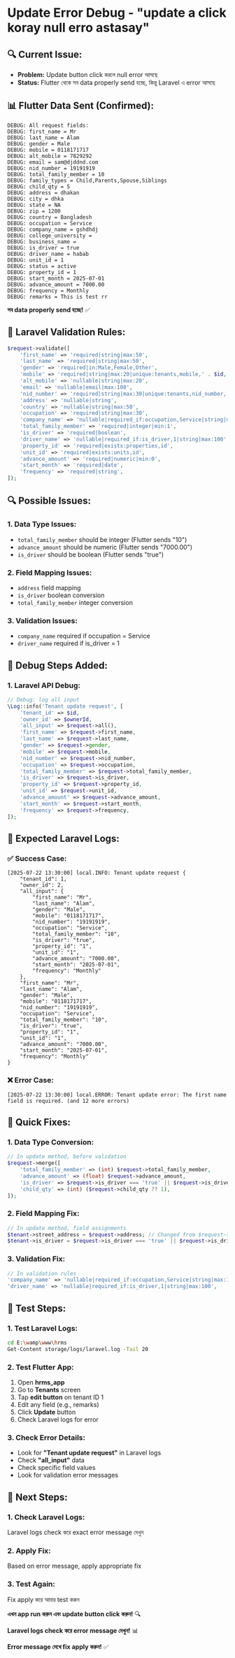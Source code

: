 # Update Error Debug - "update a click koray null erro astasay"

## 🔍 **Current Issue:**
- **Problem:** Update button click করলে null error আসছে
- **Status:** Flutter থেকে সব data properly send হচ্ছে, কিন্তু Laravel এ error আসছে

## 📊 **Flutter Data Sent (Confirmed):**
```
DEBUG: All request fields:
DEBUG: first_name = Mr
DEBUG: last_name = Alam
DEBUG: gender = Male
DEBUG: mobile = 0118171717
DEBUG: alt_mobile = 7829292
DEBUG: email = sam@djddnd.com
DEBUG: nid_number = 19191919
DEBUG: total_family_member = 10
DEBUG: family_types = Child,Parents,Spouse,Siblings
DEBUG: child_qty = 5
DEBUG: address = dhakan
DEBUG: city = dhka
DEBUG: state = NA
DEBUG: zip = 1200
DEBUG: country = Bangladesh
DEBUG: occupation = Service
DEBUG: company_name = gshdhdj
DEBUG: college_university = 
DEBUG: business_name = 
DEBUG: is_driver = true
DEBUG: driver_name = habab
DEBUG: unit_id = 1
DEBUG: status = active
DEBUG: property_id = 1
DEBUG: start_month = 2025-07-01
DEBUG: advance_amount = 7000.00
DEBUG: frequency = Monthly
DEBUG: remarks = This is test rr
```

**সব data properly send হচ্ছে!** ✅

## 🔧 **Laravel Validation Rules:**
```php
$request->validate([
    'first_name' => 'required|string|max:50',
    'last_name' => 'required|string|max:50',
    'gender' => 'required|in:Male,Female,Other',
    'mobile' => 'required|string|max:20|unique:tenants,mobile,' . $id,
    'alt_mobile' => 'nullable|string|max:20',
    'email' => 'nullable|email|max:100',
    'nid_number' => 'required|string|max:30|unique:tenants,nid_number,' . $id,
    'address' => 'nullable|string',
    'country' => 'nullable|string|max:50',
    'occupation' => 'required|string|max:30',
    'company_name' => 'nullable|required_if:occupation,Service|string|max:100',
    'total_family_member' => 'required|integer|min:1',
    'is_driver' => 'required|boolean',
    'driver_name' => 'nullable|required_if:is_driver,1|string|max:100',
    'property_id' => 'required|exists:properties,id',
    'unit_id' => 'required|exists:units,id',
    'advance_amount' => 'required|numeric|min:0',
    'start_month' => 'required|date',
    'frequency' => 'required|string',
]);
```

## 🔍 **Possible Issues:**

### **1. Data Type Issues:**
- `total_family_member` should be integer (Flutter sends "10")
- `advance_amount` should be numeric (Flutter sends "7000.00")
- `is_driver` should be boolean (Flutter sends "true")

### **2. Field Mapping Issues:**
- `address` field mapping
- `is_driver` boolean conversion
- `total_family_member` integer conversion

### **3. Validation Issues:**
- `company_name` required if occupation = Service
- `driver_name` required if is_driver = 1

## 🔧 **Debug Steps Added:**

### **1. Laravel API Debug:**
```php
// Debug: log all input
\Log::info('Tenant update request', [
    'tenant_id' => $id,
    'owner_id' => $ownerId,
    'all_input' => $request->all(),
    'first_name' => $request->first_name,
    'last_name' => $request->last_name,
    'gender' => $request->gender,
    'mobile' => $request->mobile,
    'nid_number' => $request->nid_number,
    'occupation' => $request->occupation,
    'total_family_member' => $request->total_family_member,
    'is_driver' => $request->is_driver,
    'property_id' => $request->property_id,
    'unit_id' => $request->unit_id,
    'advance_amount' => $request->advance_amount,
    'start_month' => $request->start_month,
    'frequency' => $request->frequency,
]);
```

## 🎯 **Expected Laravel Logs:**

### **✅ Success Case:**
```
[2025-07-22 13:30:00] local.INFO: Tenant update request {
    "tenant_id": 1,
    "owner_id": 2,
    "all_input": {
        "first_name": "Mr",
        "last_name": "Alam",
        "gender": "Male",
        "mobile": "0118171717",
        "nid_number": "19191919",
        "occupation": "Service",
        "total_family_member": "10",
        "is_driver": "true",
        "property_id": "1",
        "unit_id": "1",
        "advance_amount": "7000.00",
        "start_month": "2025-07-01",
        "frequency": "Monthly"
    },
    "first_name": "Mr",
    "last_name": "Alam",
    "gender": "Male",
    "mobile": "0118171717",
    "nid_number": "19191919",
    "occupation": "Service",
    "total_family_member": "10",
    "is_driver": "true",
    "property_id": "1",
    "unit_id": "1",
    "advance_amount": "7000.00",
    "start_month": "2025-07-01",
    "frequency": "Monthly"
}
```

### **❌ Error Case:**
```
[2025-07-22 13:30:00] local.ERROR: Tenant update error: The first name field is required. (and 12 more errors)
```

## 🔧 **Quick Fixes:**

### **1. Data Type Conversion:**
```php
// In update method, before validation
$request->merge([
    'total_family_member' => (int) $request->total_family_member,
    'advance_amount' => (float) $request->advance_amount,
    'is_driver' => $request->is_driver === 'true' || $request->is_driver === true,
    'child_qty' => (int) ($request->child_qty ?? 1),
]);
```

### **2. Field Mapping Fix:**
```php
// In update method, field assignments
$tenant->street_address = $request->address; // Changed from $request->street_address
$tenant->is_driver = $request->is_driver === 'true' || $request->is_driver === true;
```

### **3. Validation Fix:**
```php
// In validation rules
'company_name' => 'nullable|required_if:occupation,Service|string|max:100',
'driver_name' => 'nullable|required_if:is_driver,1|string|max:100',
```

## 📱 **Test Steps:**

### **1. Test Laravel Logs:**
```bash
cd E:\wamp\www\hrms
Get-Content storage/logs/laravel.log -Tail 20
```

### **2. Test Flutter App:**
1. Open **hrms_app**
2. Go to **Tenants** screen
3. Tap **edit button** on tenant ID 1
4. Edit any field (e.g., remarks)
5. Click **Update** button
6. Check Laravel logs for error

### **3. Check Error Details:**
- Look for **"Tenant update request"** in Laravel logs
- Check **"all_input"** data
- Check specific field values
- Look for validation error messages

## 🎯 **Next Steps:**

### **1. Check Laravel Logs:**
Laravel logs check করে exact error message দেখুন

### **2. Apply Fix:**
Based on error message, apply appropriate fix

### **3. Test Again:**
Fix apply করে আবার test করুন

**এখন app run করুন এবং update button click করুন!** 🔍

**Laravel logs check করে error message দেখুন!** 📊

**Error message দেখে fix apply করুন!** ✅ 
